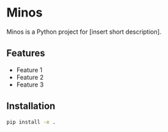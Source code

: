# Minos

Minos is a Python project for [insert short description].

## Features
- Feature 1
- Feature 2
- Feature 3

## Installation
```bash
pip install -e .
